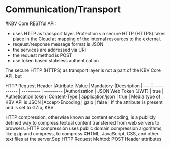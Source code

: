 # Communication/Transport

#KBV Core RESTful API:
- uses HTTP as transport layer. 
Protection via secure HTTP (HTTPS) takes place in the Cloud at mapping of the internal resources to the external.
- reqeust/response message format is JSON
- the services are addressed via URI
- the request method is POST
- use token based stateless authentication

The secure HTTP (HTTPS) as transport layer is not a part of the KBV Core API, but  

HTTP Request Header
|Attribute	|Value |Mandatory  |Decsription
| --- | -----------  | --------- | ---------
|Authorization | JSON Web Token (JWT) | true | Authetication token
|Content-Type | application/json | true | Media type of KBV API is JSON
|Accept-Encoding | gzip | false | If the attribute is present and is set to GZIp, KBV 


HTTP compression, otherwise known as content encoding, is a publicly defined way to compress textual content transferred from web servers to browsers. HTTP compression uses public domain compression algorithms, like gzip and compress, to compress XHTML, JavaScript, CSS, and other text files at the server.Sep 
HTTP Request 
Mehtod: POST
Header attributes
